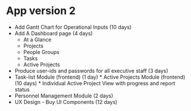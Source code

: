 # App version 2
  * Add Gantt Chart for Operational Inputs (10 days)
  * Add A Dashboard page (4 days)
    * At a Glance
    * Projects 
    * People Groups
    * Tasks 
    * Active Projects
  * Produce user-ids and passwords for all executive staff (3 days)
  * Task-list Module (frontend) (1 day)
  <DONE>* Active Projects Module (frontend) (10 days)
    <DONE>* Individual Active Project View with progress and report status
  * Personnel Management Module (2 days)
  * UX Design - Buy UI Components (12 days)
<!---
* Identify UI Components
    ! Login/Register #LoginComponent #RegisterComponent
    * National Strategy
        * People Groups #PGComponent #PGsComponent #AddPGComponent
        * Needs for People Group
    * Projects #ProjsComponent #ProjComponent #AddProj1Component #AddProj2Component #AddProj3Component #AddProj4Component #AddProj5Component
        * Proposal Drafts (For CEOs)
        * Sent Drafts (For CEOs)
        * Approved Projects (For CEOs)
        * Projects to be approved (For Singapore)
        * Approved Projects (For Singapore)
        * Add New Project (Button For CEOs)
    * AddProj1 Overview AddProj1Component
        * Language Drop-Down (Based on Region of ID)
        * Needs Drop-Down (Based on Language Selected)
        * Name of Project, Mision and Vision of Project (text-area)
        * Submit (button)
    * AddProj2 The four Walls 
        * Program Name, Duration, Schedule(not necessary), Content Format (text), Production Format (Audio / Video Radio Buttons)
        * KPI 
        * Primary Distribution Method (Radio, Digital, Analogue)
        * Secondary Distribution Method ('')
        * Tertiary Distribution Method ('')

    * AddProj3 Tasks
        * 
        * If Audio
        * If Video
    * Add Proj4 Budget

* Chart Out Front-end logic 
* Chart Out Schema
    * Projects
        * Name: string
        * Mission: string
        * Vision: string
        * ProgramName: string
        * Duration: date
        * DistributionMethods
        * Schedule: string
        * ContentFormat: string
        * ProductionFormat: [audio, video]
        * contentdevkpi: []
        * contentdiskpi: []
        * marketingkpi: []
        * audiencerelkpi: []
    * Needs
    * Languages
    * People/Language Groups
    * Objectives
    * Tasks
* Identify Back-end Components
* Chart Out Back-end logic








## Stage 2 - Task Management
### List of Tasks
* Interact with all CEO's and Directors to understand their workflow, and their need of this module; Understand their work-style, computer literacy, and availability for the feasibility of Task-Management Module (2 weeks: 10 June)
* Code Task Management Module and view components for Manager, CEO, ID and Donor (3 weeks: 1 July)
* Task Management Module Beta Stage (2 weeks: 15 July)
* Task Management Module Release (15 July)

## Stage 3 - Audience Relations Service
### List of Tasks
* Connect Google-sheet Data to Firebase Data (3 Days: 18 July)
* Research on Report format needs in different countries and AMS. (1 Week: 25 July)
* Make components for Response entry (3 Days: 29 July)
* Make Components for Response Reading by different levels (4 Days: 2 August)
* Make components for Radio Home Management (1 week: 9 August)
* Make Report formats and Release Beta (4 Days: 15 August
* Beta stage (2 Weeks: 29 August)
* Audience Relations Module Release (29 August)

## Stage 4 - Human Resources 
### List of Tasks
* Get Feedback from CEOs and Managers (2 weeks: 12 September)
* Build View Components (1 Week: 19 September)
* Beta Stage (2 Weeks 3 October)
* Human Resources Module Release (3 October)

## Stage 5 - Production Service
### List of Tasks
* Research and prepare Data-base schema (3 weeks: 24 October)
* Build components (2 weeks 7 November)
* Beta Stage (2 weeks 21 November)
* Production Service Module Release (21 November)

## Stage 6 - Local Donor Management
### List of Tasks
* Research and prepare Donor Management schema (2 weeks: 12 December)
* Build components (3 weeks: 20 Jan)
* Beta Stage (2 weeks: 3 Feb)
* Production Service Module Release 3 Feb



## Feature Requests
* Allow people to drag-drop objectives and tasks up and down to re-order them 


## User Component
* Make sure the component re-loads when DELETE is done 
* Give a PUT somewhere in the user-component
-->
